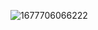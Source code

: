 ![1677706066222](https://user-images.githubusercontent.com/95898647/222269124-58d2991c-91c3-472c-bf7c-e0985dff6e95.jpeg)
